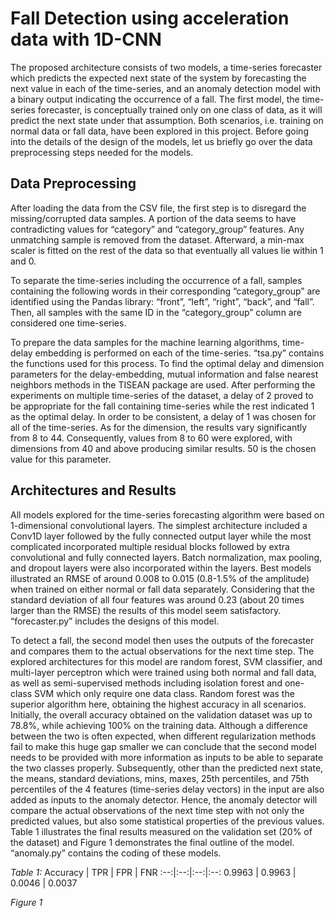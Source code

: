 # Fall Detection using acceleration data with 1D-CNN

The proposed architecture consists of two models, a time-series forecaster which predicts the expected next state of the system by forecasting the next value in each of the time-series, and an anomaly detection model with a binary output indicating the occurrence of a fall. The first model, the time-series forecaster, is conceptually trained only on one class of data, as it will predict the next state under that assumption. Both scenarios, i.e. training on normal data or fall data, have been explored in this project. Before going into the details of the design of the models, let us briefly go over the data preprocessing steps needed for the models.

## Data Preprocessing

After loading the data from the CSV file, the first step is to disregard the missing/corrupted data samples. A portion of the data seems to have contradicting values for “category” and “category_group” features. Any unmatching sample is removed from the dataset. Afterward, a min-max scaler is fitted on the rest of the data so that eventually all values lie within 1 and 0.

To separate the time-series including the occurrence of a fall, samples containing the following words in their corresponding “category_group” are identified using the Pandas library: “front”, “left”, “right”, “back”, and “fall”. Then, all samples with the same ID in the “category_group” column are considered one time-series.

To prepare the data samples for the machine learning algorithms, time-delay embedding is performed on each of the time-series. “tsa.py” contains the functions used for this process. To find the optimal delay and dimension parameters for the delay-embedding, mutual information and false nearest neighbors methods in the TISEAN package are used. After performing the experiments on multiple time-series of the dataset, a delay of 2 proved to be appropriate for the fall containing time-series while the rest indicated 1 as the optimal delay. In order to be consistent, a delay of 1 was chosen for all of the time-series. As for the dimension, the results vary significantly from 8 to 44. Consequently, values from 8 to 60 were explored, with dimensions from 40 and above producing similar results. 50 is the chosen value for this parameter.

## Architectures and Results

All models explored for the time-series forecasting algorithm were based on 1-dimensional convolutional layers. The simplest architecture included a Conv1D layer followed by the fully connected output layer while the most complicated incorporated multiple residual blocks followed by extra convolutional and fully connected layers. Batch normalization, max pooling, and dropout layers were also incorporated within the layers. Best models illustrated an RMSE of around 0.008 to 0.015 (0.8-1.5% of the amplitude) when trained on either normal or fall data separately. Considering that the standard deviation of all four features was around 0.23 (about 20 times larger than the RMSE) the results of this model seem satisfactory. “forecaster.py” includes the designs of this model.

To detect a fall, the second model then uses the outputs of the forecaster and compares them to the actual observations for the next time step. The explored architectures for this model are random forest, SVM classifier, and multi-layer perceptron which were trained using both normal and fall data, as well as semi-supervised methods including isolation forest and one-class SVM which only require one data class. Random forest was the superior algorithm here, obtaining the highest accuracy in all scenarios. Initially, the overall accuracy obtained on the validation dataset was up to 78.8%, while achieving 100% on the training data. Although a difference between the two is often expected, when different regularization methods fail to make this huge gap smaller we can conclude that the second model needs to be provided with more information as inputs to be able to separate the two classes properly. Subsequently, other than the predicted next state, the means, standard deviations, mins, maxes, 25th percentiles, and 75th percentiles of the 4 features (time-series delay vectors) in the input are also added as inputs to the anomaly detector. Hence, the anomaly detector will compare the actual observations of the next time step with not only the predicted values, but also some statistical properties of the previous values. Table 1 illustrates the final results measured on the validation set (20% of the dataset) and Figure 1 demonstrates the final outline of the model. “anomaly.py” contains the coding of these models.

_Table 1:_
Accuracy | TPR | FPR | FNR
:--:|:--:|:--:|:--:
0.9963 | 0.9963 | 0.0046 | 0.0037


_Figure 1_
